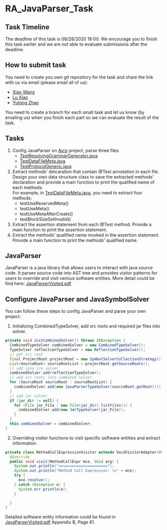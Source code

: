 # RA_JavaParser_Task

## Task Timeline
The deadline of this task is 08/28/2020 18:00. We encourage you to finish this task earlier and we are not able to evaluate submissions after the deadline.

## How to submit task
You need to create you own git repository for the task and share the link with us via email (please email all of us): 
* [Xiao Wang](xwang97@stevens.edu)
* [Lu Xiao](lxiao6@stevens.edu)
* [Yutong Zhao](yzhao102@stevens.edu)

You need to create a branch for each small task and let us know (by emailing us) when you finish each part so we can evaluate the result of the task.

## Tasks
1. Config JavaParser on [Avro](https://github.com/apache/avro) project, parse three files
    * [TestResolvingGrammarGenerator.java](https://github.com/apache/avro/blob/2d3b1fe7efd865639663ba785877182e7e038c45/lang/java/avro/src/test/java/org/apache/avro/io/parsing/TestResolvingGrammarGenerator.java)
    * [TestDataFileMeta.java](https://github.com/apache/avro/blob/b534b8ba924cd7515ec71bd0c0898153952c6eba/lang/java/avro/src/test/java/org/apache/avro/TestDataFileMeta.java)
    * [TestProtocolGeneric.java](https://github.com/apache/avro/blob/2d3b1fe7efd865639663ba785877182e7e038c45/lang/java/ipc/src/test/java/org/apache/avro/TestProtocolGeneric.java)
1. Extract methods' delcaration that contain @Test annotation in each file. Design your own data structure class to save the extracted methods' declaration and provide a main function to print the qualified name of each methods.<br />
For example, in [TestDataFileMeta.java](https://github.com/apache/avro/blob/b534b8ba924cd7515ec71bd0c0898153952c6eba/lang/java/avro/src/test/java/org/apache/avro/TestDataFileMeta.java), you need to extract four methods:
    * testUseReservedMeta()
    * testUseMeta()
    * testUseMetaAfterCreate()
    * testBlockSizeSetInvalid()
1. Extract the assertion statement from each @Test method. Provide a main function to print the assertion statement.
1. Extract the methods’ qualified name invoked in the assertion statement. Provide a main function to print the methods' qualified name.

## JavaParser
JavaParser is a java library that allows users to interact with java source code. It parses source code into AST tree and provides visitor patterns for users to override and visit various software entities. More detail could be find here: [JavaParserVisited.pdf](https://drive.google.com/file/d/1xNlA4ZVsbySxIkXBnVAd-0vxIAnxDnMP/view?usp=sharing)

## Configure JavaParser and JavaSymbolSolver
You can follow these steps to config JavaParser and parse your own project:
1. Initializing CombinedTypeSolver, add src roots and required jar files into solver.
```java
private void initCombinedSolver() throws IOException {
  CombinedTypeSolver combinedSolver = new CombinedTypeSolver();
  TypeSolver reflectionTypeSolver = new ReflectionTypeSolver();
  // get src root
  final ProjectRoot projectRoot = new SymbolSolverCollectionStrategy().collect(Paths.get(src_dir));
  List<SourceRoot> sourceRootList = projectRoot.getSourceRoots();
  // add java jre solver
  combinedSolver.add(reflectionTypeSolver);
  // add src roots into combined solver
  for (SourceRoot sourceRoot : sourceRootList) {
    combinedSolver.add(new JavaParserTypeSolver(sourceRoot.getRoot()));
  }
  // add jar solver
  if (jar_dir != null) {
    for (File jar_File : new File(jar_dir).listFiles()) {
      combinedSolver.add(new JarTypeSolver(jar_File));
    }
  }
  this.combinedSolver = combinedSolver;
}
```
2. Overriding visitor functions to visit specific software entities and extract information.
```java
private class MethodCallExpressionVisitor extends VoidVisitorAdapter<Void> {
  @Override
  public void visit(MethodCallExpr mce, Void arg) {
    System.out.println("======================");
    System.out.println("Method Call Expression: \n" + mce);
    try {
      mce.resolve();
    } catch (Exception e) {
      System.err.println(e);
    }

  }
}
```
Detailed software entity information could be found in [JavaParserVisited.pdf](https://drive.google.com/file/d/1xNlA4ZVsbySxIkXBnVAd-0vxIAnxDnMP/view?usp=sharing) Appendix B, Page 61.
